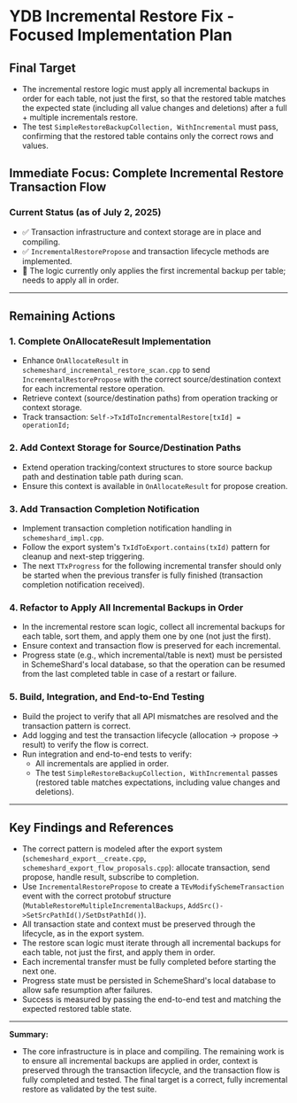 # YDB Incremental Restore Fix - Focused Implementation Plan

## Final Target
- The incremental restore logic must apply all incremental backups in order for each table, not just the first, so that the restored table matches the expected state (including all value changes and deletions) after a full + multiple incrementals restore.
- The test `SimpleRestoreBackupCollection, WithIncremental` must pass, confirming that the restored table contains only the correct rows and values.

## Immediate Focus: Complete Incremental Restore Transaction Flow

### Current Status (as of July 2, 2025)
- ✅ Transaction infrastructure and context storage are in place and compiling.
- ✅ `IncrementalRestorePropose` and transaction lifecycle methods are implemented.
- 🔄 The logic currently only applies the first incremental backup per table; needs to apply all in order.

---

## Remaining Actions

### 1. Complete OnAllocateResult Implementation
- Enhance `OnAllocateResult` in `schemeshard_incremental_restore_scan.cpp` to send `IncrementalRestorePropose` with the correct source/destination context for each incremental restore operation.
- Retrieve context (source/destination paths) from operation tracking or context storage.
- Track transaction: `Self->TxIdToIncrementalRestore[txId] = operationId;`

### 2. Add Context Storage for Source/Destination Paths
- Extend operation tracking/context structures to store source backup path and destination table path during scan.
- Ensure this context is available in `OnAllocateResult` for propose creation.

### 3. Add Transaction Completion Notification
- Implement transaction completion notification handling in `schemeshard_impl.cpp`.
- Follow the export system's `TxIdToExport.contains(txId)` pattern for cleanup and next-step triggering.
- The next `TTxProgress` for the following incremental transfer should only be started when the previous transfer is fully finished (transaction completion notification received).

### 4. Refactor to Apply All Incremental Backups in Order
- In the incremental restore scan logic, collect all incremental backups for each table, sort them, and apply them one by one (not just the first).
- Ensure context and transaction flow is preserved for each incremental.
- Progress state (e.g., which incremental/table is next) must be persisted in SchemeShard's local database, so that the operation can be resumed from the last completed table in case of a restart or failure.

### 5. Build, Integration, and End-to-End Testing
- Build the project to verify that all API mismatches are resolved and the transaction pattern is correct.
- Add logging and test the transaction lifecycle (allocation → propose → result) to verify the flow is correct.
- Run integration and end-to-end tests to verify:
  - All incrementals are applied in order.
  - The test `SimpleRestoreBackupCollection, WithIncremental` passes (restored table matches expectations, including value changes and deletions).

---

## Key Findings and References
- The correct pattern is modeled after the export system (`schemeshard_export__create.cpp`, `schemeshard_export_flow_proposals.cpp`): allocate transaction, send propose, handle result, subscribe to completion.
- Use `IncrementalRestorePropose` to create a `TEvModifySchemeTransaction` event with the correct protobuf structure (`MutableRestoreMultipleIncrementalBackups`, `AddSrc()->SetSrcPathId()/SetDstPathId()`).
- All transaction state and context must be preserved through the lifecycle, as in the export system.
- The restore scan logic must iterate through all incremental backups for each table, not just the first, and apply them in order.
- Each incremental transfer must be fully completed before starting the next one.
- Progress state must be persisted in SchemeShard's local database to allow safe resumption after failures.
- Success is measured by passing the end-to-end test and matching the expected restored table state.

---

**Summary:**
- The core infrastructure is in place and compiling. The remaining work is to ensure all incremental backups are applied in order, context is preserved through the transaction lifecycle, and the transaction flow is fully completed and tested. The final target is a correct, fully incremental restore as validated by the test suite.